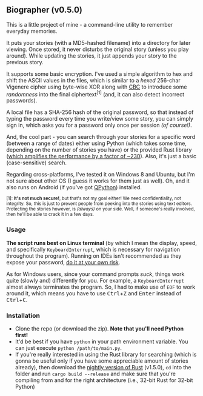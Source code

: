 ## Biographer (v0.5.0)

This is a little project of mine - a command-line utility to remember everyday memories.

It puts your stories (with a MD5-hashed filename) into a directory for later viewing. Once stored, it never disturbs the original story (unless you play around). While updating the stories, it just appends your story to the previous story.

It supports some basic encryption. I've used a simple algorithm to hex and shift the ASCII values in the files, which is similar to a *hexed* 256-char Vigenere cipher using byte-wise XOR along with [CBC](https://en.wikipedia.org/wiki/Block_cipher_mode_of_operation#Cipher_Block_Chaining_.28CBC.29) to introduce some *randomness* into the final ciphertext<sup>[1]</sup> (and, it can also detect incorrect passwords).

A local file has a SHA-256 hash of the original password, so that instead of typing the password every time you write/view some story, you can simply sign in, which asks you for a password only once per session *(of course!)*.

And, the cool part - you can search through your stories for a specific word (between a range of dates) either using Python (which takes some time, depending on the number of stories you have) or the provided Rust library ([which amplifies the performance by a factor of ~230](https://wafflespeanut.github.io/blog/2015/07/08/a-pythonist-getting-rusty-these-days-dot-dot-dot-part-2/)). Also, it's just a basic (case-sensitive) search.

Regarding cross-platforms, I've tested it on Windows 8 and Ubuntu, but I'm not sure about other OS (I guess it works for them just as well). Oh, and it also runs on Android (if you've got [QPython](https://play.google.com/store/apps/details?id=com.hipipal.qpyplus)) installed.

<sup>[1]: **It's not much secure!**, but that's not my goal either! We need confidentiality, not integrity. So, this is just to prevent people from peeking into the stories using text editors. Protecting the stories however, is *(always)* on your side. Well, if someone's really involved, then he'll be able to crack it in a few days.</sup>

### Usage

**The script runs best on Linux terminal** (by which I mean the display, speed, and specifically `KeyboardInterrupt`, which is necessary for navigation throughout the program). Running on IDEs isn't recommended as they expose your password, [do it at your own risk](https://en.wikipedia.org/wiki/Shoulder_surfing_%28computer_security%29).

As for Windows users, since your command prompts *suck*, things work quite (slowly and) differently for you. For example, a `KeyboardInterrupt` almost always terminates the program. So, I had to make use of `EOF` to work around it, which means you have to use <kbd>Ctrl</kbd>+<kbd>Z</kbd> and <kbd>Enter</kbd> instead of <kbd>Ctrl</kbd>+<kbd>C</kbd>.

### Installation

- Clone the repo (or download the zip). **Note that you'll need Python first!**
- It'd be best if you have `python` in your path environment variable. You can just execute `python /path/to/main.py`.
- If you're really interested in using the Rust library for searching (which is gonna be useful only if you have some appreciable amount of stories already), then download the [nightly version of Rust](http://www.rust-lang.org/install.html) (v1.5.0), `cd` into the folder and run `cargo build --release` and make sure that you're compiling from and for the right architecture (i.e., 32-bit Rust for 32-bit Python)
